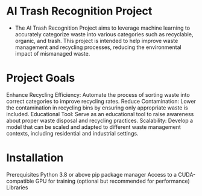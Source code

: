 # AI Trash Recognition Project

  * The AI Trash Recognition Project aims to leverage machine learning to accurately categorize waste into various categories       such as recyclable, organic, and trash. This project is intended to help improve waste management and recycling processes,      reducing the environmental impact of mismanaged waste.

# Project Goals
Enhance Recycling Efficiency: Automate the process of sorting waste into correct categories to improve recycling rates.
Reduce Contamination: Lower the contamination in recycling bins by ensuring only appropriate waste is included.
Educational Tool: Serve as an educational tool to raise awareness about proper waste disposal and recycling practices.
Scalability: Develop a model that can be scaled and adapted to different waste management contexts, including residential and industrial settings.

# Installation
Prerequisites
Python 3.8 or above
pip package manager
Access to a CUDA-compatible GPU for training (optional but recommended for performance)
Libraries


